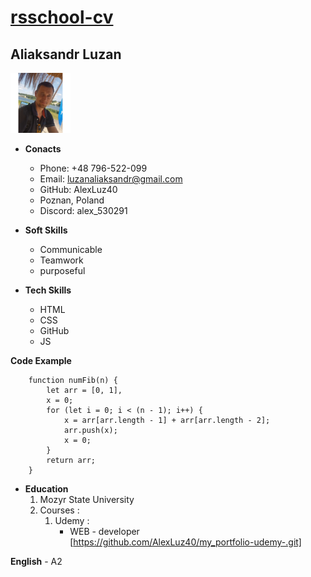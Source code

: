 # [rsschool-cv](https://github.com/AlexLuz40/rsschool-cv.git)

## Aliaksandr Luzan

![my photo](img/android-icon-96x96.png)

- **Conacts**

  - Phone: +48 796-522-099
  - Email: luzanaliaksandr@gmail.com
  - GitHub: AlexLuz40
  - Poznan, Poland
  - Discord: alex_530291

* **Soft Skills**

  - Communicable
  - Teamwork
  - purposeful

* **Tech Skills**
  - HTML
  - CSS
  - GitHub
  - JS

**Code Example**

```
    function numFib(n) {
        let arr = [0, 1],
        x = 0;
        for (let i = 0; i < (n - 1); i++) {
            x = arr[arr.length - 1] + arr[arr.length - 2];
            arr.push(x);
            x = 0;
        }
        return arr;
    }
```

- **Education**
  1. Mozyr State University
  2. Courses :
     1. Udemy :
        - WEB - developer [https://github.com/AlexLuz40/my_portfolio-udemy-.git]

**English** - A2
